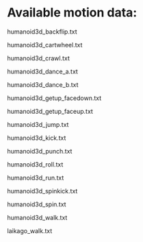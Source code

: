 
# Available motion data:

humanoid3d_backflip.txt 

humanoid3d_cartwheel.txt

humanoid3d_crawl.txt

humanoid3d_dance_a.txt

humanoid3d_dance_b.txt

humanoid3d_getup_facedown.txt

humanoid3d_getup_faceup.txt

humanoid3d_jump.txt

humanoid3d_kick.txt

humanoid3d_punch.txt

humanoid3d_roll.txt

humanoid3d_run.txt

humanoid3d_spinkick.txt

humanoid3d_spin.txt

humanoid3d_walk.txt

laikago_walk.txt


